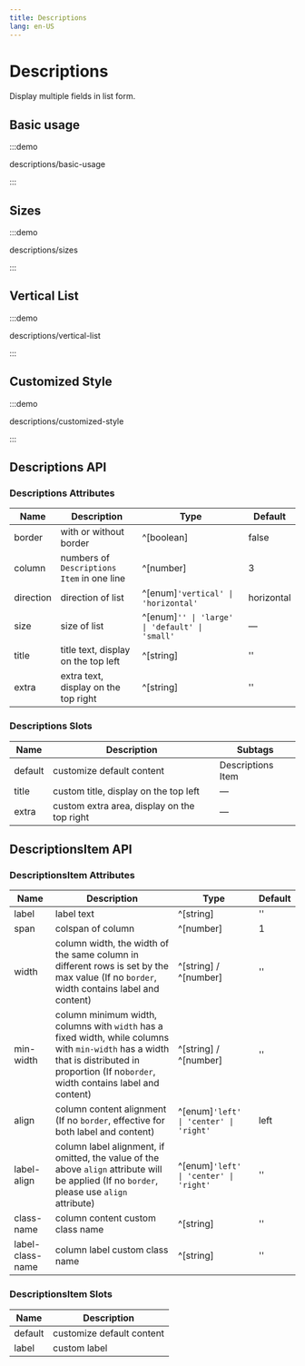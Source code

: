 ```yaml
---
title: Descriptions
lang: en-US
---
```


# Descriptions

Display multiple fields in list form.

## Basic usage

:::demo

descriptions/basic-usage

:::

## Sizes

:::demo

descriptions/sizes

:::

## Vertical List

:::demo

descriptions/vertical-list

:::

## Customized Style

:::demo

descriptions/customized-style

:::

## Descriptions API

### Descriptions Attributes

| Name      | Description                                | Type                                           | Default    |
| --------- | ------------------------------------------ | ---------------------------------------------- | ---------- |
| border    | with or without border                     | ^[boolean]                                     | false      |
| column    | numbers of `Descriptions Item` in one line | ^[number]                                      | 3          |
| direction | direction of list                          | ^[enum]`'vertical' \| 'horizontal'`            | horizontal |
| size      | size of list                               | ^[enum]`'' \| 'large' \| 'default' \| 'small'` | —          |
| title     | title text, display on the top left        | ^[string]                                      | ''         |
| extra     | extra text, display on the top right       | ^[string]                                      | ''         |

### Descriptions Slots

| Name    | Description                                 | Subtags           |
| ------- | ------------------------------------------- | ----------------- |
| default | customize default content                   | Descriptions Item |
| title   | custom title, display on the top left       | —                 |
| extra   | custom extra area, display on the top right | —                 |

## DescriptionsItem API

### DescriptionsItem Attributes

| Name             | Description                                                                                                                                                                                  | Type                                  | Default |
| ---------------- | -------------------------------------------------------------------------------------------------------------------------------------------------------------------------------------------- | ------------------------------------- | ------- |
| label            | label text                                                                                                                                                                                   | ^[string]                              | ''      |
| span             | colspan of column                                                                                                                                                                            | ^[number]                              | 1       |
| width            | column width, the width of the same column in different rows is set by the max value (If no `border`, width contains label and content)                                                      | ^[string] / ^[number]                  | ''      |
| min-width        | column minimum width, columns with `width` has a fixed width, while columns with `min-width` has a width that is distributed in proportion (If no`border`, width contains label and content) | ^[string] / ^[number]                  | ''      |
| align            | column content alignment (If no `border`, effective for both label and content)                                                                                                              | ^[enum]`'left' \| 'center' \| 'right'` | left    |
| label-align      | column label alignment, if omitted, the value of the above `align` attribute will be applied (If no `border`, please use `align` attribute)                                                  | ^[enum]`'left' \| 'center' \| 'right'` | ''      |
| class-name       | column content custom class name                                                                                                                                                             | ^[string]                              | ''      |
| label-class-name | column label custom class name                                                                                                                                                               | ^[string]                              | ''      |

### DescriptionsItem Slots

| Name    | Description               |
| ------- | ------------------------- |
| default | customize default content |
| label   | custom label              |
